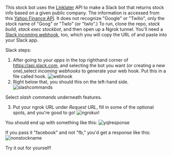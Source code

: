 This stock bot uses the [Linklater](https://github.com/hlian/linklater) API to make a Slack bot that returns stock info based on a given public company. The information is accessed from this [Yahoo Finance API](https://github.com/cdepillabout/yahoo-finance-api). It does not recognize "Google" or "Twilio", only the stock name of "Goog" or "Twlo" (or "twlo".) To run, clone the repo, *stack build*, *stack exec stockbot*, and then open up a Ngrok tunnel. You'll need a [Slack incoming webhook](https://api.slack.com/incoming-webhooks), too, which you will copy the URL of and paste into your Slack app.

Slack steps:
1. After going to *your apps* in the top righthand corner of https://api.slack.com, and selecting the bot you want (or creating a new one),select *incoming webhooks* to generate your web hook. Put this in a file called hook. ![webhook](https://cloud.githubusercontent.com/assets/8932430/25603467/0a42ce9e-2eca-11e7-9ad2-fdc7cb1b00d1.png) 
2. Right below that, you should this on the left-hand side.
![slashcommands](https://cloud.githubusercontent.com/assets/8932430/25603307/9a7197f4-2ec8-11e7-9e19-826e47ff3936.png)

Select *slash commands* underneath features.

3. Put your ngrok URL under *Request URL*, fill in some of the optional spots, and you're good to go!
![ngrokurl](https://cloud.githubusercontent.com/assets/8932430/25603651/86bc31f8-2ecb-11e7-8599-359594712020.png)

You should end up with something like this:
![yqlresponse](https://cloud.githubusercontent.com/assets/8932430/25603682/d4a8cf20-2ecb-11e7-9585-98f8fc8d3211.png)

If you pass it "facebook" and not "fb," you'd get a response like this:
![nonstockname](https://cloud.githubusercontent.com/assets/8932430/25603680/cfb8fe40-2ecb-11e7-8690-0a3032bd1c2e.png)

Try it out for yourself! 
